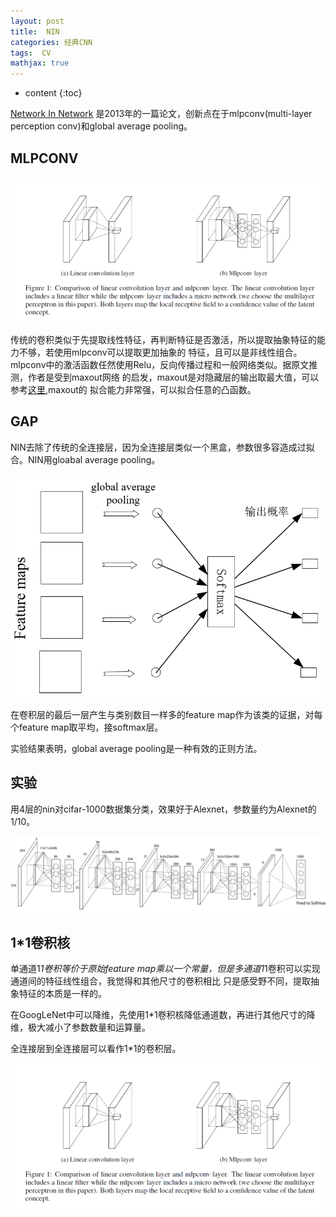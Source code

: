 ```yaml
---
layout: post
title:  NIN
categories: 经典CNN
tags:  CV
mathjax: true
---
```


* content
{:toc}

[Network In Network](http://xueshu.baidu.com/s?wd=paperuri%3A%28b141af8f73398aaf072b958f50807e1b%29&filter=sc_long_sign&tn=SE_xueshusource_2kduw22v&sc_vurl=http%3A%2F%2Farxiv.org%2Fpdf%2F1312.4400&ie=utf-8&sc_us=13783729042765531986)
是2013年的一篇论文，创新点在于mlpconv(multi-layer perception conv)和global average pooling。





## MLPCONV

<div align="center"><img src="/photoes/2018/mlpconv.png" /></div>

传统的卷积类似于先提取线性特征，再判断特征是否激活，所以提取抽象特征的能力不够，若使用mlpconv可以提取更加抽象的
特征，且可以是非线性组合。mlpconv中的激活函数任然使用Relu，反向传播过程和一般网络类似。据原文推测，作者是受到maxout网络
的启发，maxout是对隐藏层的输出取最大值，可以参考[这里](https://blog.csdn.net/xbinworld/article/details/61210499),maxout的
拟合能力非常强，可以拟合任意的凸函数。

## GAP

NIN去除了传统的全连接层，因为全连接层类似一个黑盒，参数很多容造成过拟合。NIN用gloabal average pooling。

<div align="center"><img src="/photoes/2018/global_average_pooling.png" /></div>

在卷积层的最后一层产生与类别数目一样多的feature map作为该类的证据，对每个feature map取平均，接softmax层。

实验结果表明，global average pooling是一种有效的正则方法。

## 实验

用4层的nin对cifar-1000数据集分类，效果好于Alexnet，参数量约为Alexnet的1/10。

<div align="center"><img src="/photoes/2018/nin.png" /></div>

## 1*1卷积核

单通道1*1卷积等价于原始feature map乘以一个常量，但是多通道1*1卷积可以实现通道间的特征线性组合，我觉得和其他尺寸的卷积相比
只是感受野不同，提取抽象特征的本质是一样的。

在GoogLeNet中可以降维，先使用1*1卷积核降低通道数，再进行其他尺寸的降维，极大减小了参数数量和运算量。

全连接层到全连接层可以看作1*1的卷积层。

<div align="center"><img src="/photoes/2018/mlpconv.png" /></div>






